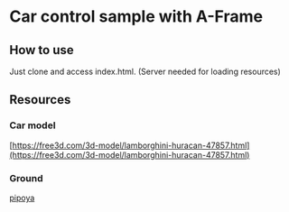 # Car control sample with A-Frame

## How to use

Just clone and access index.html. (Server needed for loading resources)

## Resources

### Car model

[https://free3d.com/3d-model/lamborghini-huracan-47857.html](https://free3d.com/3d-model/lamborghini-huracan-47857.html)

### Ground

[pipoya](https://pipoya.net/sozai/)
